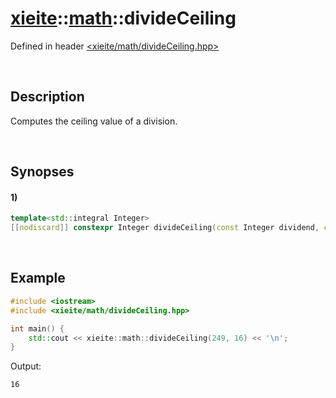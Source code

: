 # [xieite](../../xieite.md)\:\:[math](../../math.md)\:\:divideCeiling
Defined in header [<xieite/math/divideCeiling.hpp>](../../../include/xieite/math/divideCeiling.hpp)

&nbsp;

## Description
Computes the ceiling value of a division.

&nbsp;

## Synopses
#### 1)
```cpp
template<std::integral Integer>
[[nodiscard]] constexpr Integer divideCeiling(const Integer dividend, const Integer divisor) noexcept;
```

&nbsp;

## Example
```cpp
#include <iostream>
#include <xieite/math/divideCeiling.hpp>

int main() {
    std::cout << xieite::math::divideCeiling(249, 16) << '\n';
}
```
Output:
```
16
```
